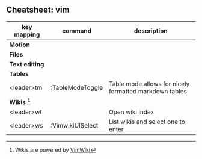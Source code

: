 ## Cheatsheet: vim

| key mapping          | command          | description                                            |
| -----------          | ---------------- | ------------------------------------------------------ |
| **Motion**           |                  |                                                        |
| **Files**            |                  |                                                        |
| **Text editing**     |                  |                                                        |
| **Tables**           |                  |                                                        |
| \<leader>tm          | :TableModeToggle | Table mode allows for nicely formatted markdown tables |
| **Wikis [^vimwiki]** |                  |                                                        |
| \<leader>wt          |                  | Open wiki index                                        |
| \<leader>ws          | :VimwikiUISelect | List wikis and select one to enter                     |


[^vimwiki]: Wikis are powered by [VimWiki](https://github.com/vimwiki/vimwiki)
